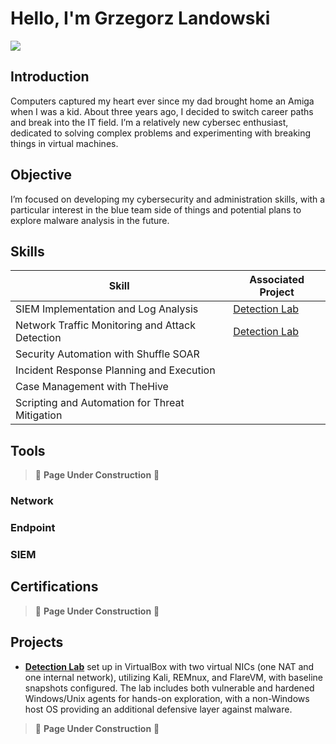 # Hello, I'm Grzegorz Landowski
<a href="https://www.linkedin.com/in/grzegorz-landowski-53b357210/"><img src="https://img.shields.io/badge/-LinkedIn-0072b1?&style=for-the-badge&logo=linkedin&logoColor=white" /></a>

## Introduction

Computers captured my heart ever since my dad brought home an Amiga when I was a kid. About three years ago, I decided to switch career paths and break into the IT field. I’m a relatively new cybersec enthusiast, dedicated to solving complex problems and experimenting with breaking things in virtual machines.

## Objective

I’m focused on developing my cybersecurity and administration skills, with a particular interest in the blue team side of things and potential plans to explore malware analysis in the future.

## Skills


| Skill                                           | Associated Project         |
|-------------------------------------------------|----------------------------|
| SIEM Implementation and Log Analysis            | <a href="https://github.com/GrzegorzL-lab/Detection-Lab/tree/main">Detection Lab</a>
| Network Traffic Monitoring and Attack Detection | <a href="https://github.com/GrzegorzL-lab/Detection-Lab/tree/main">Detection Lab</a>
| Security Automation with Shuffle SOAR           | 
| Incident Response Planning and Execution        |
| Case Management with TheHive                    | 
| Scripting and Automation for Threat Mitigation  | 

## Tools
> 🚧 **Page Under Construction** 🚧

### Network


### Endpoint


### SIEM


## Certifications
> 🚧 **Page Under Construction** 🚧

## Projects
- **<a href="https://github.com/GrzegorzL-lab/Detection-Lab/tree/main">Detection Lab</a>** set up in VirtualBox with two virtual NICs (one NAT and one internal network), utilizing Kali, REMnux, and FlareVM, with baseline snapshots configured. The lab includes both vulnerable and hardened Windows/Unix agents for hands-on exploration, with a non-Windows host OS providing an additional defensive layer against malware.
> 🚧 **Page Under Construction** 🚧

